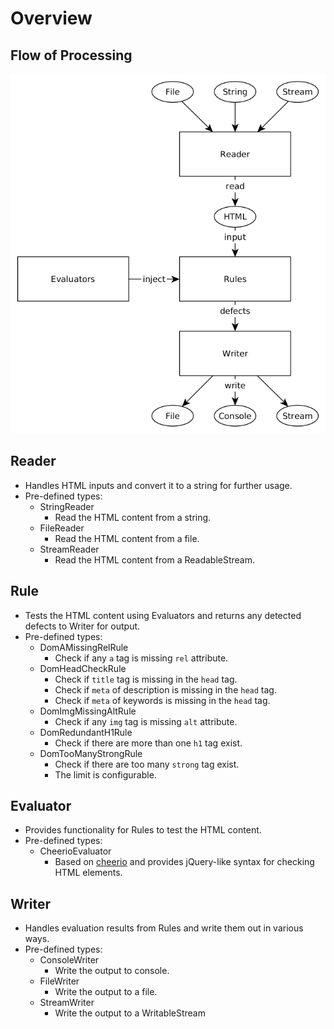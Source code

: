 # Overview

## Flow of Processing

![Flow of Processing](./assets/flow.png)

## Reader
- Handles HTML inputs and convert it to a string for further usage.
- Pre-defined types:
  - StringReader
    - Read the HTML content from a string.
  - FileReader
    - Read the HTML content from a file.
  - StreamReader
    - Read the HTML content from a ReadableStream.
  
## Rule
- Tests the HTML content using Evaluators and returns any detected defects to Writer for output.
- Pre-defined types:
  - DomAMissingRelRule
    - Check if any `a` tag is missing `rel` attribute.
  - DomHeadCheckRule
    - Check if `title` tag is missing in the `head` tag.
    - Check if `meta` of description is missing in the `head` tag.
    - Check if `meta` of keywords is missing in the `head` tag.
  - DomImgMissingAltRule
    - Check if any `img` tag is missing `alt` attribute.
  - DomRedundantH1Rule
    - Check if there are more than one `h1` tag exist.
  - DomTooManyStrongRule
    - Check if there are too many `strong` tag exist.
    - The limit is configurable.
    
## Evaluator
- Provides functionality for Rules to test the HTML content.
- Pre-defined types:
  - CheerioEvaluator
    - Based on [cheerio](https://cheerio.js.org/) and provides jQuery-like syntax for checking HTML elements.
    
## Writer
- Handles evaluation results from Rules and write them out in various ways.
- Pre-defined types:
  - ConsoleWriter
    - Write the output to console.
  - FileWriter
    - Write the output to a file.
  - StreamWriter
    - Write the output to a WritableStream
    